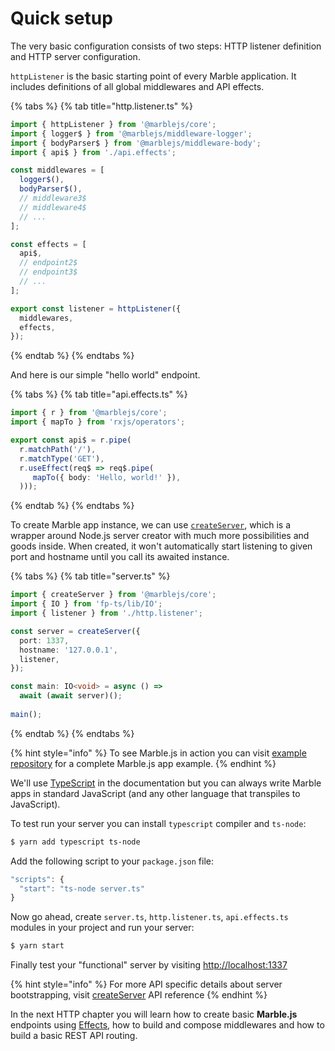 # Quick setup

The very basic configuration consists of two steps: HTTP listener definition and HTTP server configuration.

`httpListener` is the basic starting point of every Marble application. It includes definitions of all global middlewares and API effects.

{% tabs %}
{% tab title="http.listener.ts" %}
```typescript
import { httpListener } from '@marblejs/core';
import { logger$ } from '@marblejs/middleware-logger';
import { bodyParser$ } from '@marblejs/middleware-body';
import { api$ } from './api.effects';

const middlewares = [
  logger$(),
  bodyParser$(),
  // middleware3$
  // middleware4$
  // ...
];

const effects = [
  api$,
  // endpoint2$
  // endpoint3$
  // ...
];

export const listener = httpListener({
  middlewares,
  effects,
});
```
{% endtab %}
{% endtabs %}

And here is our simple "hello world" endpoint.

{% tabs %}
{% tab title="api.effects.ts" %}
```typescript
import { r } from '@marblejs/core';
import { mapTo } from 'rxjs/operators';

export const api$ = r.pipe(
  r.matchPath('/'),
  r.matchType('GET'),
  r.useEffect(req$ => req$.pipe(
     mapTo({ body: 'Hello, world!' }),
  )));
```
{% endtab %}
{% endtabs %}

To create Marble app instance, we can use [`createServer`](../other/api-reference/core/createserver.md), which is a wrapper around Node.js server creator with much more possibilities and goods inside. When created, it won't automatically start listening to given port and hostname until you call its awaited instance.

{% tabs %}
{% tab title="server.ts" %}
```typescript
import { createServer } from '@marblejs/core';
import { IO } from 'fp-ts/lib/IO';
import { listener } from './http.listener';

const server = createServer({
  port: 1337,
  hostname: '127.0.0.1',
  listener,
});

const main: IO<void> = async () =>
  await (await server)();
  
main();
```
{% endtab %}
{% endtabs %}

{% hint style="info" %}
To see Marble.js in action you can visit [example repository](https://github.com/marblejs/example) for a complete Marble.js app example.
{% endhint %}

We'll use [TypeScript](https://www.typescriptlang.org/) in the documentation but you can always write Marble apps in standard JavaScript \(and any other language that transpiles to JavaScript\).

To test run your server you can install `typescript` compiler and `ts-node`:

```bash
$ yarn add typescript ts-node
```

Add the following script to your `package.json` file:

```javascript
"scripts": {
  "start": "ts-node server.ts"
}
```

Now go ahead, create `server.ts`, `http.listener.ts`, `api.effects.ts` modules in your project and run your server:

```bash
$ yarn start
```

Finally test your "functional" server by visiting [http://localhost:1337]()

{% hint style="info" %}
For more API specific details about server bootstrapping, visit [createServer](../other/api-reference/core/createserver.md) API reference
{% endhint %}

In the next HTTP chapter you will learn how to create basic **Marble.js** endpoints using [Effects](), how to build and compose middlewares and how to build a basic REST API routing.

